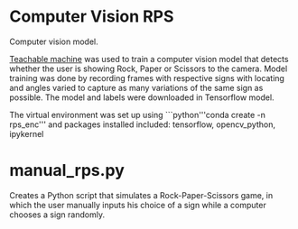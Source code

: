 # Computer Vision RPS
Computer vision model. 

[Teachable machine](https://teachablemachine.withgoogle.com/) was used to train a computer vision model that detects whether the user is showing Rock, Paper or Scissors to the camera. Model training was done by recording frames with respective signs with locating and angles varied to capture as many variations of the same sign as possible. The model and labels were downloaded in Tensorflow model.

The virtual environment was set up using ```python'''conda create -n rps_enc''' and packages installed included: tensorflow, opencv_python, ipykernel

# manual_rps.py
Creates a Python script that simulates a Rock-Paper-Scissors game, in which the user manually inputs his choice of a sign while a computer chooses a sign randomly. 